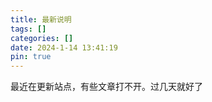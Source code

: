 ```yaml
---
title: 最新说明
tags: []
categories: []
date: 2024-1-14 13:41:19
pin: true
---
```


最近在更新站点，有些文章打不开。过几天就好了

<!-- more -->
